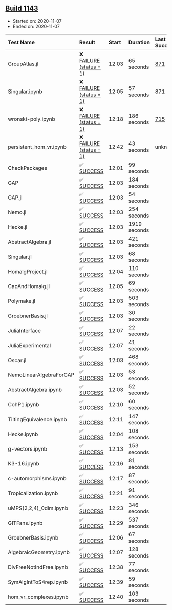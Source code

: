 ## [Build 1143](https://oscarci.mathematik.uni-kl.de/job/oscar-stable/1143/)

* Started on: 2020-11-07
* Ended on: 2020-11-07

| Test Name    | Result | Start | Duration | Last Success | First Failure |
|:-------------|:-------|:------|:---------|:-------------|:--------------|
| GroupAtlas.jl | ❌ [FAILURE (status = 1)](https://oscarci.mathematik.uni-kl.de/job/oscar-stable/1143/artifact/logs/build-1143/GroupAtlas.jl.log) | 12:03 | 65 seconds | [871](https://oscarci.mathematik.uni-kl.de/job/oscar-stable/871/) | [872](https://oscarci.mathematik.uni-kl.de/job/oscar-stable/872/) |
| Singular.ipynb | ❌ [FAILURE (status = 1)](https://oscarci.mathematik.uni-kl.de/job/oscar-stable/1143/artifact/logs/build-1143/Singular.ipynb.log) | 12:05 | 57 seconds | [871](https://oscarci.mathematik.uni-kl.de/job/oscar-stable/871/) | [872](https://oscarci.mathematik.uni-kl.de/job/oscar-stable/872/) |
| wronski-poly.ipynb | ❌ [FAILURE (status = 1)](https://oscarci.mathematik.uni-kl.de/job/oscar-stable/1143/artifact/logs/build-1143/wronski-poly.ipynb.log) | 12:18 | 186 seconds | [715](https://oscarci.mathematik.uni-kl.de/job/oscar-stable/715/) | [716](https://oscarci.mathematik.uni-kl.de/job/oscar-stable/716/) |
| persistent_hom_vr.ipynb | ❌ [FAILURE (status = 1)](https://oscarci.mathematik.uni-kl.de/job/oscar-stable/1143/artifact/logs/build-1143/persistent_hom_vr.ipynb.log) | 12:42 | 43 seconds | unknown | unknown |
| CheckPackages | ✅ [SUCCESS](https://oscarci.mathematik.uni-kl.de/job/oscar-stable/1143/artifact/logs/build-1143/CheckPackages.log) | 12:01 | 99 seconds |  |  |
| GAP | ✅ [SUCCESS](https://oscarci.mathematik.uni-kl.de/job/oscar-stable/1143/artifact/logs/build-1143/GAP.log) | 12:03 | 184 seconds |  |  |
| GAP.jl | ✅ [SUCCESS](https://oscarci.mathematik.uni-kl.de/job/oscar-stable/1143/artifact/logs/build-1143/GAP.jl.log) | 12:03 | 54 seconds |  |  |
| Nemo.jl | ✅ [SUCCESS](https://oscarci.mathematik.uni-kl.de/job/oscar-stable/1143/artifact/logs/build-1143/Nemo.jl.log) | 12:03 | 254 seconds |  |  |
| Hecke.jl | ✅ [SUCCESS](https://oscarci.mathematik.uni-kl.de/job/oscar-stable/1143/artifact/logs/build-1143/Hecke.jl.log) | 12:03 | 1919 seconds |  |  |
| AbstractAlgebra.jl | ✅ [SUCCESS](https://oscarci.mathematik.uni-kl.de/job/oscar-stable/1143/artifact/logs/build-1143/AbstractAlgebra.jl.log) | 12:03 | 421 seconds |  |  |
| Singular.jl | ✅ [SUCCESS](https://oscarci.mathematik.uni-kl.de/job/oscar-stable/1143/artifact/logs/build-1143/Singular.jl.log) | 12:03 | 68 seconds |  |  |
| HomalgProject.jl | ✅ [SUCCESS](https://oscarci.mathematik.uni-kl.de/job/oscar-stable/1143/artifact/logs/build-1143/HomalgProject.jl.log) | 12:04 | 110 seconds |  |  |
| CapAndHomalg.jl | ✅ [SUCCESS](https://oscarci.mathematik.uni-kl.de/job/oscar-stable/1143/artifact/logs/build-1143/CapAndHomalg.jl.log) | 12:05 | 69 seconds |  |  |
| Polymake.jl | ✅ [SUCCESS](https://oscarci.mathematik.uni-kl.de/job/oscar-stable/1143/artifact/logs/build-1143/Polymake.jl.log) | 12:03 | 503 seconds |  |  |
| GroebnerBasis.jl | ✅ [SUCCESS](https://oscarci.mathematik.uni-kl.de/job/oscar-stable/1143/artifact/logs/build-1143/GroebnerBasis.jl.log) | 12:03 | 30 seconds |  |  |
| JuliaInterface | ✅ [SUCCESS](https://oscarci.mathematik.uni-kl.de/job/oscar-stable/1143/artifact/logs/build-1143/JuliaInterface.log) | 12:07 | 22 seconds |  |  |
| JuliaExperimental | ✅ [SUCCESS](https://oscarci.mathematik.uni-kl.de/job/oscar-stable/1143/artifact/logs/build-1143/JuliaExperimental.log) | 12:07 | 41 seconds |  |  |
| Oscar.jl | ✅ [SUCCESS](https://oscarci.mathematik.uni-kl.de/job/oscar-stable/1143/artifact/logs/build-1143/Oscar.jl.log) | 12:03 | 468 seconds |  |  |
| NemoLinearAlgebraForCAP | ✅ [SUCCESS](https://oscarci.mathematik.uni-kl.de/job/oscar-stable/1143/artifact/logs/build-1143/NemoLinearAlgebraForCAP.log) | 12:03 | 53 seconds |  |  |
| AbstractAlgebra.ipynb | ✅ [SUCCESS](https://oscarci.mathematik.uni-kl.de/job/oscar-stable/1143/artifact/logs/build-1143/AbstractAlgebra.ipynb.log) | 12:03 | 52 seconds |  |  |
| CohP1.ipynb | ✅ [SUCCESS](https://oscarci.mathematik.uni-kl.de/job/oscar-stable/1143/artifact/logs/build-1143/CohP1.ipynb.log) | 12:10 | 60 seconds |  |  |
| TiltingEquivalence.ipynb | ✅ [SUCCESS](https://oscarci.mathematik.uni-kl.de/job/oscar-stable/1143/artifact/logs/build-1143/TiltingEquivalence.ipynb.log) | 12:11 | 147 seconds |  |  |
| Hecke.ipynb | ✅ [SUCCESS](https://oscarci.mathematik.uni-kl.de/job/oscar-stable/1143/artifact/logs/build-1143/Hecke.ipynb.log) | 12:04 | 108 seconds |  |  |
| g-vectors.ipynb | ✅ [SUCCESS](https://oscarci.mathematik.uni-kl.de/job/oscar-stable/1143/artifact/logs/build-1143/g-vectors.ipynb.log) | 12:13 | 153 seconds |  |  |
| K3-16.ipynb | ✅ [SUCCESS](https://oscarci.mathematik.uni-kl.de/job/oscar-stable/1143/artifact/logs/build-1143/K3-16.ipynb.log) | 12:16 | 81 seconds |  |  |
| c-automorphisms.ipynb | ✅ [SUCCESS](https://oscarci.mathematik.uni-kl.de/job/oscar-stable/1143/artifact/logs/build-1143/c-automorphisms.ipynb.log) | 12:17 | 87 seconds |  |  |
| Tropicalization.ipynb | ✅ [SUCCESS](https://oscarci.mathematik.uni-kl.de/job/oscar-stable/1143/artifact/logs/build-1143/Tropicalization.ipynb.log) | 12:21 | 91 seconds |  |  |
| uMPS(2,2,4)_0dim.ipynb | ✅ [SUCCESS](https://oscarci.mathematik.uni-kl.de/job/oscar-stable/1143/artifact/logs/build-1143/uMPS-2-2-4-_0dim.ipynb.log) | 12:23 | 346 seconds |  |  |
| GITFans.ipynb | ✅ [SUCCESS](https://oscarci.mathematik.uni-kl.de/job/oscar-stable/1143/artifact/logs/build-1143/GITFans.ipynb.log) | 12:29 | 537 seconds |  |  |
| GroebnerBasis.ipynb | ✅ [SUCCESS](https://oscarci.mathematik.uni-kl.de/job/oscar-stable/1143/artifact/logs/build-1143/GroebnerBasis.ipynb.log) | 12:06 | 67 seconds |  |  |
| AlgebraicGeometry.ipynb | ✅ [SUCCESS](https://oscarci.mathematik.uni-kl.de/job/oscar-stable/1143/artifact/logs/build-1143/AlgebraicGeometry.ipynb.log) | 12:07 | 128 seconds |  |  |
| DivFreeNotIndFree.ipynb | ✅ [SUCCESS](https://oscarci.mathematik.uni-kl.de/job/oscar-stable/1143/artifact/logs/build-1143/DivFreeNotIndFree.ipynb.log) | 12:38 | 77 seconds |  |  |
| SymAlgIntToS4rep.ipynb | ✅ [SUCCESS](https://oscarci.mathematik.uni-kl.de/job/oscar-stable/1143/artifact/logs/build-1143/SymAlgIntToS4rep.ipynb.log) | 12:39 | 59 seconds |  |  |
| hom_vr_complexes.ipynb | ✅ [SUCCESS](https://oscarci.mathematik.uni-kl.de/job/oscar-stable/1143/artifact/logs/build-1143/hom_vr_complexes.ipynb.log) | 12:40 | 103 seconds |  |  |
